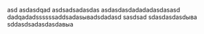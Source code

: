 asd
asdasdqad
asdsadsadasdas
asdasdasdadadadasdasasd
dadqadadssssssaddsadasываdsdadasd
sasdsad
sdasdasdasdыва
sddasdsadasdasdавыа
